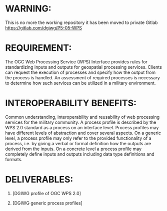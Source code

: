 # WARNING:
This is no more the working repository
it has been moved to private Gitlab https://gitlab.com/dgiwg/P5-05-WPS

# REQUIREMENT:

The OGC Web Processing Service (WPS) Interface provides rules for standardizing inputs and outputs for geospatial processing services. Clients can request the execution of processes and specify how the output from the process is handled. An assessment of required processes is necessary to determine how such services can be utilized in a military environment.


# INTEROPERABILITY BENEFITS:

Common understanding, interoperability and reusability of web processing services for the military community. A process profile is described by the WPS 2.0 standard as a process on an interface level. Process profiles may have different levels of abstraction and cover several aspects. On a generic level, a process profile may only refer to the provided functionality of a process, i.e. by giving a verbal or formal definition how the outputs are derived from the inputs. On a concrete level a process profile may completely define inputs and outputs including data type definitions and formats.

# DELIVERABLES:

1. [DGIWG profile of OGC WPS 2.0]

2. [DGIWG generic process profiles]
